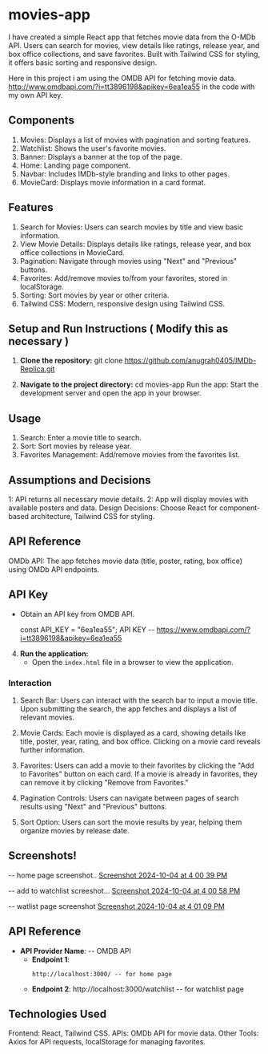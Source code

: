 
# movies-app
 I have created a simple React app that fetches movie data from the O-MDb API. Users can search for movies, view details like ratings, release year, and box office collections, and save favorites. Built with Tailwind CSS for styling, it offers basic sorting and responsive design.
 
Here in this  project i am using the OMDB API for fetching movie data. http://www.omdbapi.com/?i=tt3896198&apikey=6ea1ea55 in the code with my own API key.

 
## Components
1. Movies: Displays a list of movies with pagination and sorting features.
2. Watchlist: Shows the user's favorite movies.
3. Banner: Displays a banner at the top of the page.
4. Home: Landing page component.
5. Navbar: Includes IMDb-style branding and links to other pages.
6. MovieCard: Displays movie information in a card format.

## Features
1. Search for Movies: Users can search movies by title and view basic information.
2. View Movie Details: Displays details like ratings, release year, and box office collections in MovieCard.
3. Pagination: Navigate through movies using "Next" and "Previous" buttons.
4. Favorites: Add/remove movies to/from your favorites, stored in localStorage.
5. Sorting: Sort movies by year or other criteria.
6. Tailwind CSS: Modern, responsive design using Tailwind CSS.


## Setup and Run Instructions ( Modify this as necessary )
1. **Clone the repository:**
  git clone https://github.com/anugrah0405/IMDb-Replica.git
  

2. **Navigate to the project directory:**
cd movies-app
Run the app: Start the development server and open the app in your browser.



## Usage
1. Search: Enter a movie title to search.
2. Sort: Sort movies by release year.
3. Favorites Management: Add/remove movies from the favorites list.



## Assumptions and Decisions
1: API returns all necessary movie details.
2: App will display movies with available posters and data.
Design Decisions: Choose React for component-based architecture, Tailwind CSS for styling.

 ## API Reference
OMDb API: The app fetches movie data (title, poster, rating, box office) using OMDb API endpoints.

 ## API Key
   - Obtain an API key from OMDB API.
   
     const API_KEY = "6ea1ea55";
     API KEY -- https://www.omdbapi.com/?i=tt3896198&apikey=6ea1ea55


4. **Run the application:**
   - Open the `index.html` file in a browser to view the application.


### Interaction
1. Search Bar: Users can interact with the search bar to input a movie title. Upon submitting the search, the app fetches and displays a list of relevant movies.

2. Movie Cards: Each movie is displayed as a card, showing details like title, poster, year, rating, and box office. Clicking on a movie card reveals further information.

3. Favorites: Users can add a movie to their favorites by clicking the "Add to Favorites" button on each card. If a movie is already in favorites, they can remove it by clicking "Remove from Favorites."

4. Pagination Controls: Users can navigate between pages of search results using "Next" and "Previous" buttons.

5. Sort Option: Users can sort the movie results by year, helping them organize movies by release date.

 ## Screenshots!
 -- home page screenshot..
[Screenshot 2024-10-04 at 4 00 39 PM](https://github.com/user-attachments/assets/ee50cec3-2b1d-44ca-8bcf-1158d0380300)

-- add to watchlist screeshot...
[Screenshot 2024-10-04 at 4 00 58 PM](https://github.com/user-attachments/assets/d1bf9c8b-1aa7-4f31-81c1-cbe4882de38e)

-- watlist page screenshot
[Screenshot 2024-10-04 at 4 01 09 PM](https://github.com/user-attachments/assets/c3577f0a-9293-4cd3-ab0d-5f8bccd144ef)



## API Reference 
- **API Provider Name**: -- OMDB API 
  - **Endpoint 1**: 
    ```
    http://localhost:3000/ -- for home page
    ```
  - **Endpoint 2**:  http://localhost:3000/watchlist -- for watchlist page
 
 ## Technologies Used
Frontend: React, Tailwind CSS.
APIs: OMDb API for movie data.
Other Tools: Axios for API requests, localStorage for managing favorites.


